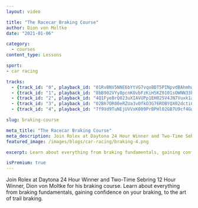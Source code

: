 ```yaml
---
layout: video

title: "The Racecar Braking Course"
author: Dion von Moltke
date: "2021-01-06"

category:
  - courses
content_type: Lessons

sport:
- car racing

tracks:
  - {track_id: "0", playback_id: "01RvBNV5NNE6bYtVG7vqoBDT5PINpvdBAhmhwuCnzTSg", lesson_name: "Introduction To The Braking Course", lesson_desc: "Join Rolex at Daytona 24 Hour Winner and Two-Time Sebring 12 Hour Winner, Dion von Moltke for his braking course. Learn about everything from braking fundamentals, gaining confidence on your braking, to the art of trail braking."}
  - {track_id: "1", playback_id: "8bB902VYy8pcnKOvbFzKiH5KZ0101sOWNN33kQLuAz4o1A", lesson_name: "Weight Transfer", lesson_desc: "In lesson 1 of the braking course with Dion von Moltke, he breaks down how the corner really starts with the brake zone as that is our first opportunity to affect the weight transfer of the car. Learn about weight transfer and how we can find our initial brake zones on any race track to start off the race weekend."}
  - {track_id: "2", playback_id: "4Q1FyeBrQ023uXIAVUPp1EH025V4JN7Vuxk1aqj02rJgu8", lesson_name: "Gaining Confidence In The Brake Zone", lesson_desc: "In lesson 2 of the braking course with Dion von Moltke, he breaks down how every brake zone is different and how we can find confidence in our braking."}
  - {track_id: "3", playback_id: "02Bh7OR00eRZUa3vOfkO3G76ROBYQX02dctiCzZzklngEw", lesson_name: "Trail Braking", lesson_desc: "In lesson 3 of the braking course with Dion von Moltke, he breaks down how to know if we should or should not be trail braking in a specific corner and how to learn how to trail brake."}
  - {track_id: "4", playback_id: "7f9Vd9TuNEjUVVxK009PrBPHl02GB7U9cf4Gw01thilaO4", lesson_name: "Learning To Adjust", lesson_desc: "In lesson 4 of the braking course with Dion von Moltke, he breaks down how as racecar drivers we have to learn to adapt. No one brake zone is the same and even the same brake zone can change drastically as conditions change, so how can we learn to adapt as racecar drivers?"}

slug: braking-course

meta_title: "The Racecar Braking Course"
meta_description: Join Rolex at Daytona 24 Hour Winner and Two-Time Sebring 12 Hour Winner, Dion von Moltke for his braking course. Learn about everything from braking fundamentals, gaining confidence on your braking, to the art of trail braking.
featured_image: /images/blogs/car-racing/braking-4.png

excerpt: Learn about everything from braking fundamentals, gaining confidence on your braking, to the art of trail braking.

isPremium: true
---
```


Join Rolex at Daytona 24 Hour Winner and Two-Time Sebring 12 Hour Winner, Dion von Moltke for his braking course. Learn about everything from braking fundamentals, gaining confidence on your braking, to the art of trail braking.